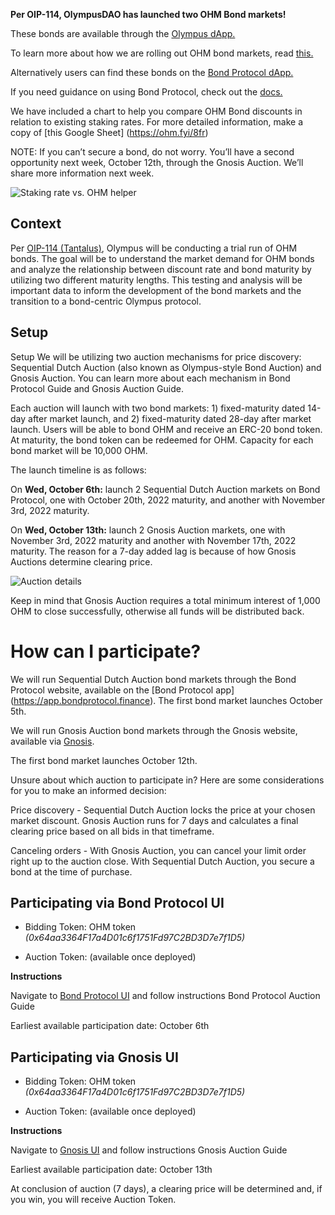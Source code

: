 **Per OIP-114, OlympusDAO has launched two OHM Bond markets!**

These bonds are available through the [Olympus dApp.](https://app.olympusdao.finance/#/bonds)
 
To learn more about how we are rolling out OHM bond markets, read [this.](https://ohm.fyi/lw1)

Alternatively users can find these bonds on the [Bond Protocol dApp.](https://app.bondprotocol.finance) 

If you need guidance on using Bond Protocol, check out the [docs.](https://docs.bondprotocol.finance/bond-marketplace/purchasing-a-bond)

We have included a chart to help you compare OHM Bond discounts in relation to existing staking rates. For more detailed information, make a copy of [this Google Sheet] (https://ohm.fyi/8fr)

NOTE: If you can’t secure a bond, do not worry. You’ll have a second opportunity next week, October 12th, through the Gnosis Auction. We’ll share more information next week.

![Staking rate vs. OHM helper](../../.gitbook/assets/staking-rate-vs-ohm-helper.png)

## Context
Per [OIP-114 (Tantalus)](https://forum.olympusdao.finance/d/1328-oip-114-tantalus-testing-ohm-bonds), Olympus will be conducting a trial run of OHM bonds. The goal will be to understand the market demand for OHM bonds and analyze the relationship between discount rate and bond maturity by utilizing two different maturity lengths. This testing and analysis will be important data to inform the development of the bond markets and the transition to a bond-centric Olympus protocol.

## Setup
Setup
We will be utilizing two auction mechanisms for price discovery: Sequential Dutch Auction (also known as Olympus-style Bond Auction) and Gnosis Auction. You can learn more about each mechanism in Bond Protocol Guide and Gnosis Auction Guide.

Each auction will launch with two bond markets: 1) fixed-maturity dated 14-day after market launch, and 2) fixed-maturity dated 28-day after market launch. Users will be able to bond OHM and receive an ERC-20 bond token. At maturity, the bond token can be redeemed for OHM. Capacity for each bond market will be 10,000 OHM. 

The launch timeline is as follows:

On **Wed, October 6th:** launch 2 Sequential Dutch Auction markets on Bond Protocol, one with October 20th, 2022 maturity, and another with November 3rd, 2022 maturity.

On **Wed, October 13th:** launch 2 Gnosis Auction markets, one with November 3rd, 2022 maturity and another with November 17th, 2022 maturity. The reason for a 7-day added lag is because of how Gnosis Auctions determine clearing price.

![Auction details](../../.gitbook/assets/auctionexplainer.png)

Keep in mind that Gnosis Auction requires a total minimum interest of 1,000 OHM to close successfully, otherwise all funds will be distributed back. 


# How can I participate?
We will run Sequential Dutch Auction bond markets through the Bond Protocol website, available on the [Bond Protocol app] (https://app.bondprotocol.finance). The first bond market launches October 5th. 

We will run Gnosis Auction bond markets through the Gnosis website, available via [Gnosis](https://gnosis-auction.eth.link/#/overview#topAnchor). 

The first bond market launches October 12th.


Unsure about which auction to participate in? Here are some considerations for you to make an informed decision:

Price discovery - Sequential Dutch Auction locks the price at your chosen market discount. Gnosis Auction runs for 7 days and calculates a final clearing price based on all bids in that timeframe. 

Canceling orders - With Gnosis Auction, you can cancel your limit order right up to the auction close. With Sequential Dutch Auction, you secure a bond at the time of purchase.


## Participating via Bond Protocol UI

- Bidding Token: OHM token *(0x64aa3364F17a4D01c6f1751Fd97C2BD3D7e7f1D5)*

- Auction Token: (available once deployed)


**Instructions**

Navigate to [Bond Protocol UI](https://app.bondprotocol.finance/) and follow instructions Bond Protocol Auction Guide

Earliest available participation date: October 6th


## Participating via Gnosis UI

- Bidding Token: OHM token *(0x64aa3364F17a4D01c6f1751Fd97C2BD3D7e7f1D5)*

- Auction Token: (available once deployed)


**Instructions**

Navigate to [Gnosis UI](https://gnosis-auction.eth.link/#/overview#topAnchor) and follow instructions Gnosis Auction Guide

Earliest available participation date: October 13th

At conclusion of auction (7 days), a clearing price will be determined and, if you win, you will receive Auction Token. 
